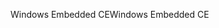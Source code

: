 <span data-ttu-id="bb208-101">Windows Embedded CE</span><span class="sxs-lookup"><span data-stu-id="bb208-101">Windows Embedded CE</span></span>